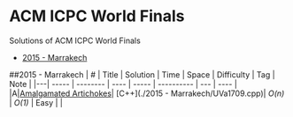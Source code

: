 # ACM ICPC World Finals
Solutions of ACM ICPC World Finals

* [2015 - Marrakech](https://github.com/kamyu104/ACM-ICPC-World-Finals#2015---Marrakech)

##2015 - Marrakech
| # | Title | Solution | Time | Space | Difficulty | Tag | Note |
|---| ----- | -------- | ---- | ----- | ---------- | --- | ---- |
|A|[Amalgamated Artichokes](https://uva.onlinejudge.org/index.php?option=com_onlinejudge&Itemid=8&category=865&page=show_problem&problem=4782)| [C++](./2015 - Marrakech/UVa1709.cpp)| _O(n)_ | _O(1)_ | Easy | |

